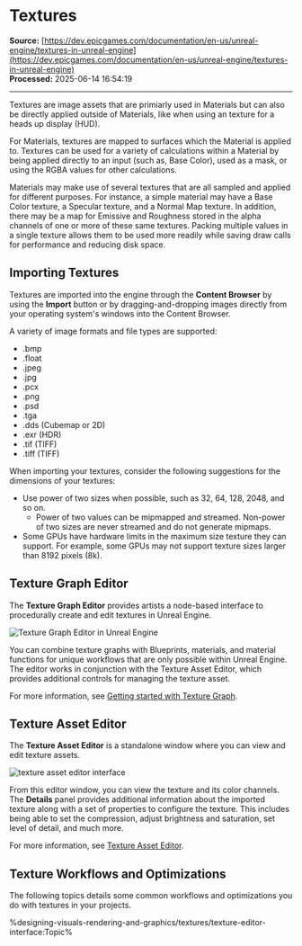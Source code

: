 # Textures

**Source:** [https://dev.epicgames.com/documentation/en-us/unreal-engine/textures-in-unreal-engine](https://dev.epicgames.com/documentation/en-us/unreal-engine/textures-in-unreal-engine)  
**Processed:** 2025-06-14 16:54:19

---

Textures are image assets that are primiarly used in Materials but can also be directly applied outside of Materials, like when using an texture for a heads up display (HUD).

For Materials, textures are mapped to surfaces which the Material is applied to. Textures can be used for a variety of calculations within a Material by being applied directly to an input (such as, Base Color), used as a mask, or using the RGBA values for other calculations.

Materials may make use of several textures that are all sampled and applied for different purposes. For instance, a simple material may have a Base Color texture, a Specular texture, and a Normal Map texture. In addition, there may be a map for Emissive and Roughness stored in the alpha channels of one or more of these same textures. Packing multiple values in a single texture allows them to be used more readily while saving draw calls for performance and reducing disk space.

## Importing Textures

Textures are imported into the engine through the **Content Browser** by using the **Import** button or by dragging-and-dropping images directly from your operating system's windows into the Content Browser.

A variety of image formats and file types are supported:

-   .bmp
-   .float
-   .jpeg
-   .jpg
-   .pcx
-   .png
-   .psd
-   .tga
-   .dds (Cubemap or 2D)
-   .exr (HDR)
-   .tif (TIFF)
-   .tiff (TIFF)

When importing your textures, consider the following suggestions for the dimensions of your textures:

-   Use power of two sizes when possible, such as 32, 64, 128, 2048, and so on.
    -   Power of two values can be mipmapped and streamed. Non-power of two sizes are never streamed and do not generate mipmaps.
-   Some GPUs have hardware limits in the maximum size texture they can support. For example, some GPUs may not support texture sizes larger than 8192 pixels (8k).

## Texture Graph Editor

The **Texture Graph Editor** provides artists a node-based interface to procedurally create and edit textures in Unreal Engine.

![Texture Graph Editor in Unreal Engine](https://d1iv7db44yhgxn.cloudfront.net/documentation/images/c0a32787-b12c-4e96-b45d-ceddeccc64dc/main-graph-view.png)

You can combine texture graphs with Blueprints, materials, and material functions for unique workflows that are only possible within Unreal Engine. The editor works in conjunction with the Texture Asset Editor, which provides additional controls for managing the texture asset.

For more information, see [Getting started with Texture Graph](/documentation/en-us/unreal-engine/getting-started-with-texture-graph-in-unreal-engine).

## Texture Asset Editor

The **Texture Asset Editor** is a standalone window where you can view and edit texture assets.

![texture asset editor interface](https://d1iv7db44yhgxn.cloudfront.net/documentation/images/aab79ffc-2ec7-4384-b7fb-c38d05d1238b/texture-asset-editor.png)

From this editor window, you can view the texture and its color channels. The **Details** panel provides additional information about the imported texture along with a set of properties to configure the texture. This includes being able to set the compression, adjust brightness and saturation, set level of detail, and much more.

For more information, see [Texture Asset Editor](/documentation/en-us/unreal-engine/texture-asset-editor-in-unreal-engine).

## Texture Workflows and Optimizations

The following topics details some common workflows and optimizations you do with textures in your projects.

%designing-visuals-rendering-and-graphics/textures/texture-editor-interface:Topic%